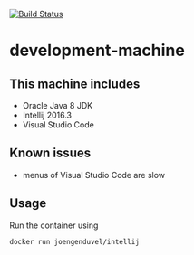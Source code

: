 [![Build Status](https://travis-ci.org/Joengenduvel/development-machine.svg?branch=master)](https://travis-ci.org/Joengenduvel/development-machine)

# development-machine

## This machine includes
* Oracle Java 8 JDK
* Intellij 2016.3
* Visual Studio Code

## Known issues
* menus of Visual Studio Code are slow

## Usage
Run the container using
```
docker run joengenduvel/intellij
```
